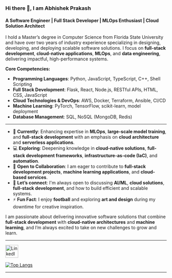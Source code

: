 ### Hi there 👋, I am Abhishek Prakash

#### A Software Engineer | Full Stack Developer | MLOps Enthusiast | Cloud Solution Architect

I hold a Master’s degree in Computer Science from Florida State University and have over two years of industry experience specializing in designing, developing, and deploying scalable software solutions. I focus on **full-stack development**, **cloud-native applications**, **MLOps**, and **data engineering**, delivering impactful, high-performance systems.

**Core Competencies:**  
- **Programming Languages**: Python, JavaScript, TypeScript, C++, Shell Scripting  
- **Full Stack Development**: Flask, React, Node.js, RESTful APIs, HTML, CSS, JavaScript  
- **Cloud Technologies & DevOps**: AWS, Docker, Terraform, Ansible, CI/CD  
- **Machine Learning**: PyTorch, TensorFlow, scikit-learn, model deployment  
- **Database Management**: SQL, NoSQL (MongoDB, Redis)  

---

- 🌱 **Currently**: Enhancing expertise in **MLOps**, **large-scale model training**, and **full-stack development** with an emphasis on **cloud architecture** and **serverless applications**.  
- 💻 **Exploring**: Deepening knowledge in **cloud-native solutions**, **full-stack development frameworks**, **infrastructure-as-code (IaC)**, and **automation**.  
- 👯 **Open to Collaboration**: I am eager to contribute to **full-stack development projects**, **machine learning applications**, and **cloud-based services**.  
- 💬 **Let’s connect**: I'm always open to discussing **AI/ML**, **cloud solutions**, **full-stack development**, and how to build efficient and scalable systems.  
- ⚡ **Fun Fact**: I enjoy **football** and exploring **art and design** during my downtime for creative inspiration.

I am passionate about delivering innovative software solutions that combine **full-stack development** with **cloud-native architectures** and **machine learning**, and I’m always excited to take on new challenges to grow and learn.

---

[<img src='https://cdn.jsdelivr.net/npm/simple-icons@3.0.1/icons/linkedin.svg' alt='LinkedIn' height='40'>](https://www.linkedin.com/in/abhishek256)  

[![Top Langs](https://github-readme-stats.vercel.app/api/top-langs/?username=abhishekprakash256)](https://github.com/anuraghazra/github-readme-stats)

---

